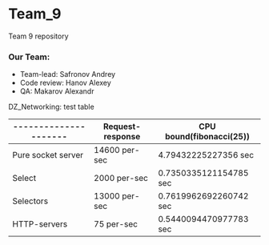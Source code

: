 # Team_9
Team 9 repository
### Our Team:
- Team-lead: Safronov Andrey
- Code review: Hanov Alexey
- QA: Makarov Alexandr 



DZ_Networking:
test table

|---------------------| Request-response| CPU bound(fibonacci(25)) | 
| --------------------|-----------------|--------------------------|
| Pure socket server  | 14600 per-sec   | 4.79432225227356 sec     |
| Select              | 2000  per-sec   | 0.7350335121154785 sec   |
| Selectors           | 13000 per-sec   | 0.7619962692260742 sec   |
| HTTP-servers        | 75    per-sec   | 0.5440094470977783 sec   |

